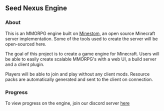 ## Seed Nexus Engine

### About
This is an MMORPG engine built on [Minestom](https://github.com/Minestom/Minestom), an open source Minecraft server implementation. Some of the tools used to create the server will be open-sourced here.

The goal of this project is to create a game engine for Minecraft. Users will be able to easily create scalable MMORPG's with a web UI, a build server and a client plugin.

Players will be able to join and play without any client mods. Resource packs are automatically generated and sent to the client on connection.

### Progress
To view progress on the engine, join our discord server [here](https://discord.com/invite/nwqKh4QWpy)
